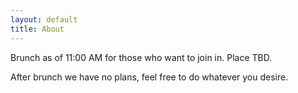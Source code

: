 ```yaml
---
layout: default
title: About
---
```


Brunch as of 11:00 AM for those who want to join in. Place TBD.

After brunch we have no plans, feel free to do whatever you desire. 
